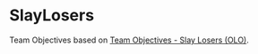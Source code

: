 # SlayLosers
Team Objectives based on [Team Objectives - Slay Losers (OLO)](https://forums.alliedmods.net/showthread.php?t=924).
